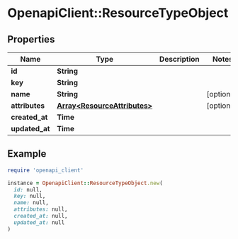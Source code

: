 # OpenapiClient::ResourceTypeObject

## Properties

| Name | Type | Description | Notes |
| ---- | ---- | ----------- | ----- |
| **id** | **String** |  |  |
| **key** | **String** |  |  |
| **name** | **String** |  | [optional] |
| **attributes** | [**Array&lt;ResourceAttributes&gt;**](ResourceAttributes.md) |  | [optional] |
| **created_at** | **Time** |  |  |
| **updated_at** | **Time** |  |  |

## Example

```ruby
require 'openapi_client'

instance = OpenapiClient::ResourceTypeObject.new(
  id: null,
  key: null,
  name: null,
  attributes: null,
  created_at: null,
  updated_at: null
)
```

